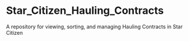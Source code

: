 # Star_Citizen_Hauling_Contracts
A repository for viewing, sorting, and managing Hauling Contracts in Star Citizen
